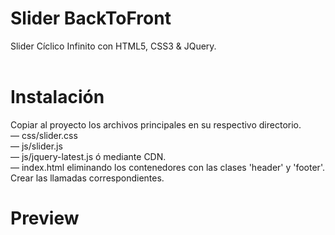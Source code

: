 # Slider BackToFront
Slider Cíclico Infinito con HTML5, CSS3 &amp; JQuery.<br>
<br>
# Instalación
Copiar al proyecto los archivos principales en su respectivo directorio.<br>
— css/slider.css<br>
— js/slider.js<br>
— js/jquery-latest.js ó mediante CDN.<br>
— index.html eliminando los contenedores con las clases 'header' y 'footer'.<br>
Crear las llamadas correspondientes.
#
# Preview
